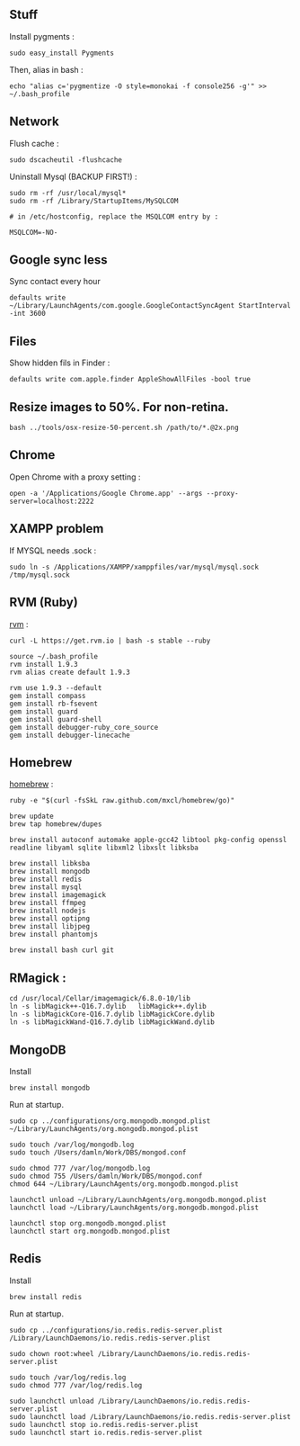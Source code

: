 ## Stuff

Install pygments :

	sudo easy_install Pygments
	
Then, alias in bash :

	echo "alias c='pygmentize -O style=monokai -f console256 -g'" >> ~/.bash_profile

## Network

Flush cache :

	sudo dscacheutil -flushcache

Uninstall Mysql (BACKUP FIRST!) :

	sudo rm -rf /usr/local/mysql*
	sudo rm -rf /Library/StartupItems/MySQLCOM
	
	# in /etc/hostconfig, replace the MSQLCOM entry by :
	
	MSQLCOM=-NO-

## Google sync less 
Sync contact every hour
	
	defaults write ~/Library/LaunchAgents/com.google.GoogleContactSyncAgent StartInterval -int 3600
	
## Files
Show hidden fils in Finder :

	defaults write com.apple.finder AppleShowAllFiles -bool true

## Resize images to 50%. For non-retina.

	bash ../tools/osx-resize-50-percent.sh /path/to/*.@2x.png

## Chrome
Open Chrome with a proxy setting :

	open -a '/Applications/Google Chrome.app' --args --proxy-server=localhost:2222

## XAMPP problem
If MYSQL needs .sock :

	sudo ln -s /Applications/XAMPP/xamppfiles/var/mysql/mysql.sock /tmp/mysql.sock

## RVM (Ruby)
[rvm](https://rvm.io/) : 

	curl -L https://get.rvm.io | bash -s stable --ruby
	
	source ~/.bash_profile
	rvm install 1.9.3
	rvm alias create default 1.9.3

	rvm use 1.9.3 --default
	gem install compass
	gem install rb-fsevent
	gem install guard
	gem install guard-shell
	gem install debugger-ruby_core_source
	gem install debugger-linecache
	
## Homebrew
[homebrew](http://mxcl.github.com/homebrew/) : 

	ruby -e "$(curl -fsSkL raw.github.com/mxcl/homebrew/go)"
	
	brew update
	brew tap homebrew/dupes
	
	brew install autoconf automake apple-gcc42 libtool pkg-config openssl readline libyaml sqlite libxml2 libxslt libksba
	
	brew install libksba
	brew install mongodb
	brew install redis
	brew install mysql
	brew install imagemagick
	brew install ffmpeg
	brew install nodejs
	brew install optipng
	brew install libjpeg
	brew install phantomjs
	
	brew install bash curl git
	
## RMagick :
	
	cd /usr/local/Cellar/imagemagick/6.8.0-10/lib
	ln -s libMagick++-Q16.7.dylib   libMagick++.dylib
	ln -s libMagickCore-Q16.7.dylib libMagickCore.dylib
	ln -s libMagickWand-Q16.7.dylib libMagickWand.dylib
	
## MongoDB

Install

    brew install mongodb

Run at startup.
    
    sudo cp ../configurations/org.mongodb.mongod.plist ~/Library/LaunchAgents/org.mongodb.mongod.plist 
       
    sudo touch /var/log/mongodb.log
    sudo touch /Users/damln/Work/DBS/mongod.conf
    
    sudo chmod 777 /var/log/mongodb.log
    sudo chmod 755 /Users/damln/Work/DBS/mongod.conf
    chmod 644 ~/Library/LaunchAgents/org.mongodb.mongod.plist
    
    launchctl unload ~/Library/LaunchAgents/org.mongodb.mongod.plist 
    launchctl load ~/Library/LaunchAgents/org.mongodb.mongod.plist 
    
    launchctl stop org.mongodb.mongod.plist
    launchctl start org.mongodb.mongod.plist
    
## Redis
   
Install
 
    brew install redis

Run at startup.
    
    sudo cp ../configurations/io.redis.redis-server.plist /Library/LaunchDaemons/io.redis.redis-server.plist
    
    sudo chown root:wheel /Library/LaunchDaemons/io.redis.redis-server.plist
    
    sudo touch /var/log/redis.log
    sudo chmod 777 /var/log/redis.log
    
    sudo launchctl unload /Library/LaunchDaemons/io.redis.redis-server.plist
    sudo launchctl load /Library/LaunchDaemons/io.redis.redis-server.plist
    sudo launchctl stop io.redis.redis-server.plist
    sudo launchctl start io.redis.redis-server.plist
